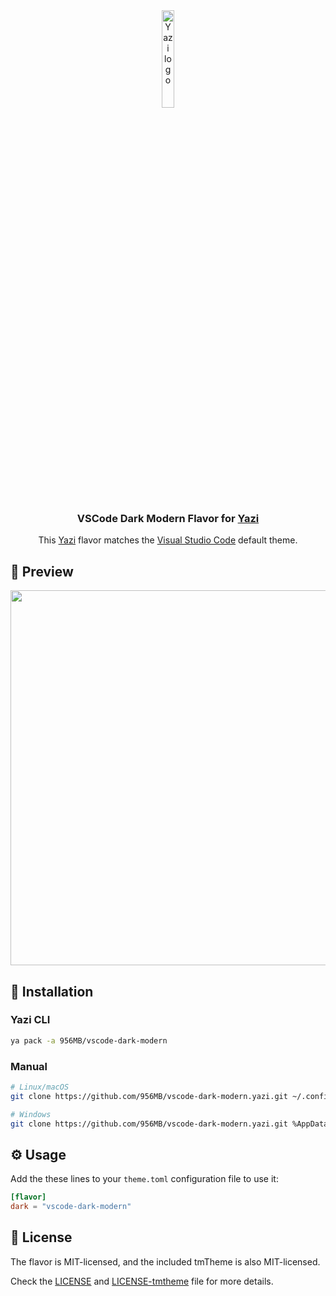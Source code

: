 <div align="center">
<img src="https://github.com/sxyazi/yazi/blob/main/assets/logo.png?raw=true" alt="Yazi logo" width="20%">
</div>

<h3 align="center">
	VSCode Dark Modern Flavor for <a href="https://github.com/sxyazi/yazi">Yazi</a>
</h3>

<div align="center">
	This <a href="https://github.com/sxyazi/yazi">Yazi</a>  flavor matches the <a href="https://code.visualstudio.com/">Visual Studio Code</a> default theme.
</div>

## 👀 Preview

<img src="img/preview.png" width="600" />

## 🎨 Installation

### Yazi CLI

```bash
ya pack -a 956MB/vscode-dark-modern
```

### Manual

```bash
# Linux/macOS
git clone https://github.com/956MB/vscode-dark-modern.yazi.git ~/.config/yazi/flavors/vscode-dark-modern.yazi

# Windows
git clone https://github.com/956MB/vscode-dark-modern.yazi.git %AppData%\yazi\config\flavors\vscode-dark-modern.yazi
```

## ⚙️ Usage

Add the these lines to your `theme.toml` configuration file to use it:

```toml
[flavor]
dark = "vscode-dark-modern"
```

## 📜 License

The flavor is MIT-licensed, and the included tmTheme is also MIT-licensed.

Check the [LICENSE](LICENSE) and [LICENSE-tmtheme](LICENSE-tmtheme) file for more details.
